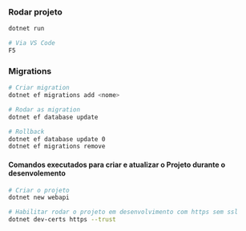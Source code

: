 ### Rodar projeto
```bash
dotnet run

# Via VS Code
F5
```

### Migrations
```bash
# Criar migration
dotnet ef migrations add <nome>

# Rodar as migration
dotnet ef database update

# Rollback
dotnet ef database update 0
dotnet ef migrations remove
```

#### Comandos executados para criar e atualizar o Projeto durante o desenvolemento
```bash
# Criar o projeto
dotnet new webapi

# Habilitar rodar o projeto em desenvolvimento com https sem ssl
dotnet dev-certs https --trust
```

